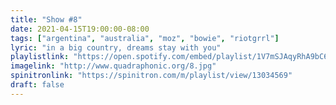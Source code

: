 ```yaml
---
title: "Show #8"
date: 2021-04-15T19:00:00-08:00
tags: ["argentina", "australia", "moz", "bowie", "riotgrrl"]
lyric: "in a big country, dreams stay with you"
playlistlink: "https://open.spotify.com/embed/playlist/1V7mSJAqyRhA9bC6nWS5wt"
imagelink: "http://www.quadraphonic.org/8.jpg"
spinitronlink: "https://spinitron.com/m/playlist/view/13034569"
draft: false
---
```


